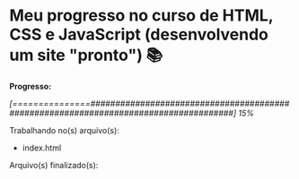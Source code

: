 # Meu progresso no curso de HTML, CSS e JavaScript (desenvolvendo um site "pronto") :books:

**Progresso:**

*[===============#####################################################################################] 15%*



Trabalhando no(s) arquivo(s):

 - index.html

Arquivo(s) finalizado(s):

